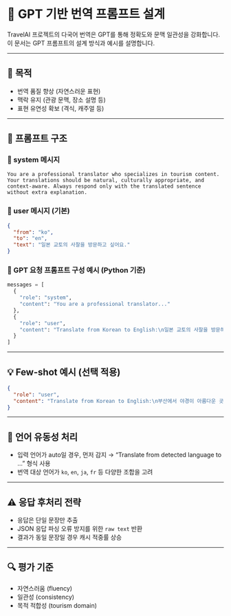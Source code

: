 

# 🤖 GPT 기반 번역 프롬프트 설계

TravelAI 프로젝트의 다국어 번역은 GPT를 통해 정확도와 문맥 일관성을 강화합니다. 이 문서는 GPT 프롬프트의 설계 방식과 예시를 설명합니다.

---

## 🎯 목적

- 번역 품질 향상 (자연스러운 표현)
- 맥락 유지 (관광 문맥, 장소 설명 등)
- 표현 유연성 확보 (격식, 캐주얼 등)

---

## 🧩 프롬프트 구조

### 🔹 system 메시지

```
You are a professional translator who specializes in tourism content. Your translations should be natural, culturally appropriate, and context-aware. Always respond only with the translated sentence without extra explanation.
```

### 🔹 user 메시지 (기본)

```json
{
  "from": "ko",
  "to": "en",
  "text": "일본 교토의 사찰을 방문하고 싶어요."
}
```

### 🔹 GPT 요청 프롬프트 구성 예시 (Python 기준)

```python
messages = [
  {
    "role": "system",
    "content": "You are a professional translator..."
  },
  {
    "role": "user",
    "content": "Translate from Korean to English:\n일본 교토의 사찰을 방문하고 싶어요."
  }
]
```

---

## 💡 Few-shot 예시 (선택 적용)

```json
{
  "role": "user",
  "content": "Translate from Korean to English:\n부산에서 야경이 아름다운 곳 추천해줘.\n→ Please recommend a place in Busan with a beautiful night view."
}
```

---

## 🔄 언어 유동성 처리

- 입력 언어가 auto일 경우, 먼저 감지 → “Translate from detected language to ...” 형식 사용
- 번역 대상 언어가 `ko`, `en`, `ja`, `fr` 등 다양한 조합을 고려

---

## ⚠️ 응답 후처리 전략

- 응답은 단일 문장만 추출
- JSON 응답 파싱 오류 방지를 위한 `raw text` 반환
- 결과가 동일 문장일 경우 캐시 적중률 상승

---

## 🔍 평가 기준

- 자연스러움 (fluency)
- 일관성 (consistency)
- 목적 적합성 (tourism domain)